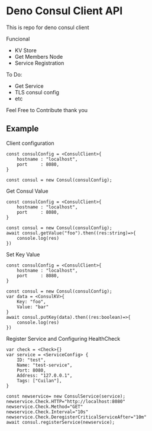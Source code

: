 # Deno Consul Client API

This is repo for deno consul client 

Funcional
- KV Store
- Get Members Node
- Service Registration


To Do: 
- Get Service
- TLS consul config
- etc


Feel Free to Contribute thank you

## Example 

Client configuration
```
const consulConfig = <ConsulClient>{
    hostname : "localhost",
    port     : 8080,
}

const consul = new Consul(consulConfig);
```

Get Consul Value 
```
const consulConfig = <ConsulClient>{
    hostname : "localhost",
    port     : 8080,
}

const consul = new Consul(consulConfig);
await consul.getValue("foo").then((res:string)=>{
    console.log(res)
})
```

Set Key Value 
```
const consulConfig = <ConsulClient>{
    hostname : "localhost",
    port     : 8080,
}

const consul = new Consul(consulConfig);
var data = <ConsulKV>{
    Key: "foo",
    Value: "bar"
}
await consul.putKey(data).then((res:boolean)=>{
    console.log(res)
})
```

Register Service and Configuring HealthCheck

```
var check = <Check>{}
var service = <ServiceConfig> {
    ID: "test",
    Name: "test-service",
    Port: 8080,
    Address: "127.0.0.1",
    Tags: ["Cuilan"],
}

const newservice= new ConsulService(service);
newservice.Check.HTTP="http://localhost:8080"
newservice.Check.Method="GET"
newservice.Check.Interval="10s"
newservice.Check.DeregisterCriticalServiceAfter="10m"
await consul.registerService(newservice);

```